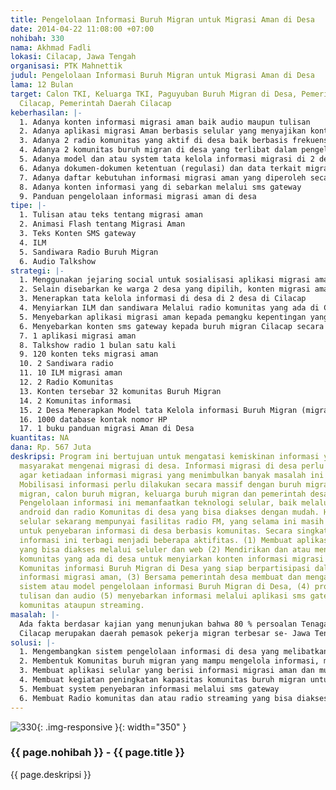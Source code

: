 ```yaml
---
title: Pengelolaan Informasi Buruh Migran untuk Migrasi Aman di Desa
date: 2014-04-22 11:08:00 +07:00
nohibah: 330
nama: Akhmad Fadli
lokasi: Cilacap, Jawa Tengah
organisasi: PTK Mahnettik
judul: Pengelolaan Informasi Buruh Migran untuk Migrasi Aman di Desa
lama: 12 Bulan
target: Calon TKI, Keluarga TKI, Paguyuban Buruh Migran di Desa, Pemerintah di desa
  Cilacap, Pemerintah Daerah Cilacap
keberhasilan: |-
  1. Adanya konten informasi migrasi aman baik audio maupun tulisan
  2. Adanya aplikasi migrasi Aman berbasis selular yang menyajikan konten informasi migrasi aman di desa
  3. Adanya 2 radio komunitas yang aktif di desa baik berbasis frekuensi dan atau streaming yang menyiarkan informasi buruh migran di desa
  4. Adanya 2 komunitas buruh migran di desa yang terlibat dalam pengelolaan informasi
  5. Adanya model dan atau system tata kelola informasi migrasi di 2 desa yang dikelola pemerintah desa
  6. Adanya dokumen-dokumen ketentuan (regulasi) dan data terkait migrasi
  7. Adanya daftar kebutuhan informasi migrasi aman yang diperoleh secara partisipatif
  8. Adanya konten informasi yang di sebarkan melalui sms gateway
  9. Panduan pengelolaan informasi migrasi aman di desa
tipe: |-
  1. Tulisan atau teks tentang migrasi aman
  2. Animasi Flash tentang Migrasi Aman
  3. Teks Konten SMS gateway
  4. ILM
  5. Sandiwara Radio Buruh Migran
  6. Audio Talkshow
strategi: |-
  1. Menggunakan jejaring social untuk sosialisasi aplikasi migrasi aman di desa dan atau pengelolaan informasi buruh migran di desa (FB, Twitter, dll)
  2. Selain disebarkan ke warga 2 desa yang dipilih, konten migrasi aman akan disebarkan ke jejaring Komunitas Buruh Migran di desa (CBO) yang sudah ada di 32 desa di Cilacap dan pemerintah desanya
  3. Menerapkan tata kelola informasi di desa di 2 desa di Cilacap
  4. Menyiarkan ILM dan sandiwara Melalui radio komunitas yang ada di Cilacap (5 rakom) dan 2 rakom yang dibuat
  5. Menyebarkan aplikasi migrasi aman kepada pemangku kepentingan yang ada di Cilacap
  6. Menyebarkan konten sms gateway kepada buruh migran Cilacap secara umum diluar 2 desa yang dipilih
  7. 1 aplikasi migrasi aman
  8. Talkshow radio 1 bulan satu kali
  9. 120 konten teks migrasi aman
  10. 2 Sandiwara radio
  11. 10 ILM migrasi aman
  12. 2 Radio Komunitas
  13. Konten tersebar 32 komunitas Buruh Migran
  14. 2 Komunitas informasi
  15. 2 Desa Menerapkan Model tata Kelola informasi Buruh Migran (migrasi aman di desa)
  16. 1000 database kontak nomor HP
  17. 1 buku panduan migrasi Aman di Desa
kuantitas: NA
dana: Rp. 567 Juta
deskripsi: Program ini bertujuan untuk mengatasi kemiskinan informasi yang diterima
  masyarakat mengenai migrasi di desa. Informasi migrasi di desa perlu di mobilisasi
  agar ketiadaan informasi migrasi yang menimbulkan banyak masalah ini bisa diatasi.
  Mobilisasi informasi perlu dilakukan secara massif dengan buruh migran, mantan buruh
  migran, calon buruh migran, keluarga buruh migran dan pemerintah desa secara partisipatif.
  Pengelolaan informasi ini memanfaatkan teknologi selular, baik melalui sms, aplikasi
  android dan radio Komunitas di desa yang bisa diakses dengan mudah. Hampir semua
  selular sekarang mempunyai fasilitas radio FM, yang selama ini masih jarang digunakan
  untuk penyebaran informasi di desa berbasis komunitas. Secara singkat strategi pengelolaan
  informasi ini terbagi menjadi beberapa aktifitas. (1) Membuat aplikasi Migrasi Aman
  yang bisa diakses melalui seluler dan web (2) Mendirikan dan atau mengajak radio
  komunitas yang ada di desa untuk menyiarkan konten informasi migrasi aman, (3) Membangun
  Komunitas informasi Buruh Migran di Desa yang siap berpartisipasi dalam pengelolaan
  informasi migrasi aman, (3) Bersama pemerintah desa membuat dan mengaplikasikan
  sistem atau model pengelolaan informasi Buruh Migran di Desa, (4) produksi konten
  tulisan dan audio (5) menyebarkan informasi melalui aplikasi sms gateway dan Radio
  komunitas ataupun streaming.
masalah: |-
  Ada fakta berdasar kajian yang menunjukan bahwa 80 % persoalan Tenaga Kerja Indonesia (TKI) berasal dari daerah asal dan atau desa. Salahsatu penyebabnya adalah minimnya informasi migrasi yang diterima masyarakat maupun pemerintah desa. Selama ini TKI maupun keluarganya memperoleh informasi hanya dari calo atau sponsor. Pemerintah desa selama ini belum menyediakan informasi yang cukup mengenai prosedur migrasi yang benar di desanya.
  Cilacap merupakan daerah pemasok pekerja migran terbesar se- Jawa Tengah dan terbesar ke-4 se-Indonesia (Data BP2TKI). Data Dinsosnakertrans Kabupaten Cilacap, pada tahun 2012 ada 5.242 orang yang bermigrasi keluar negeri. Minimnya informasi menyebabkan banyak kasus yang terjadi. Kasus-kasus yang merugikan TKI masih banyak terjadi. Tahun 2013 ada 32 kasus yang diadukan ke PTK Mahnetik. Padahal ada puluhan kasus yang tidak diadukan karena ketakutan dan ketidaktahuan masyarakat mengenai proses perlindungan di daerah dan atau di desa.
solusi: |-
  1. Mengembangkan sistem pengelolaan informasi di desa yang melibatkan pemerintah desa dan masyarakat termasuk didalamnya komunitas buruh migran di desa.
  2. Membentuk Komunitas buruh migran yang mampu mengelola informasi, memproduksi informasi dan menyebarkannya
  3. Membuat aplikasi selular yang berisi informasi migrasi aman dan mudah diakses
  4. Membuat kegiatan peningkatan kapasitas komunitas buruh migran untuk memproduksi informasi dan menyebarkannya
  5. Membuat system penyebaran informasi melalui sms gateway
  6. Membuat Radio komunitas dan atau radio streaming yang bisa diakses melalui teknologi seluler.
---
```


![330](/static/img/hibahcms/330.png){: .img-responsive }{: width="350" }

### {{ page.nohibah }} - {{ page.title }}

{{ page.deskripsi }}
